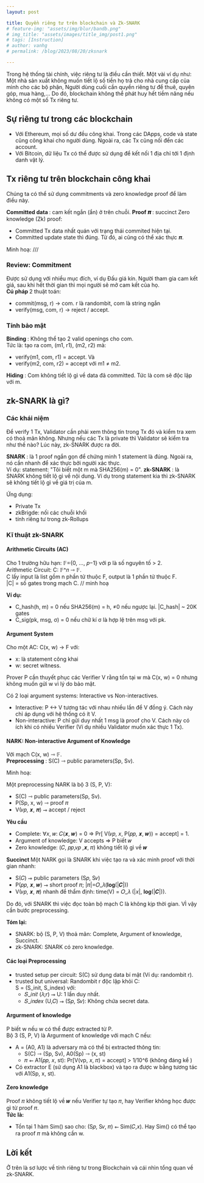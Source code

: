 ```yaml
---
layout: post

title: Quyền riêng tư trên blockchain và Zk-SNARK
# feature-img: "assets/img/blur/bandb.png"
# img_title: "assets/images/title_img/post1.png"
# tags: [Instruction]
# author: vanhg
# permalink: /blog/2023/08/20/zksnark

---
```


Trong hệ thống tài chính, việc riêng tư là điều cần thiết. Một vài ví dụ như: Một nhà sản xuất không muốn tiết lộ số tiền họ trả cho nhà cung cấp của mình cho các bộ phận, Người dùng cuối cần quyền riêng tư để thuê, quyên góp, mua hàng,... Do đó, blockchain không thể phát huy hết tiềm năng nếu không có một số Tx riêng tư.

## Sự riêng tư trong các blockchain
- Với Ethereum, mọi số dư đều công khai. Trong các DApps, code và state cũng công khai cho người dùng. Ngoài ra, các Tx cũng nối đến các account.
- Với Bitcoin, dữ liệu Tx có thể được sử dụng để kết nối 1 địa chỉ tới 1 định danh vật lý.

## Tx riêng tư trên blockchain công khai
Chúng ta có thể sử dụng commitments và zero knowledge proof để làm điều này.

<strong> Committed data </strong>: cam kết ngắn (ẩn) ở trên chuỗi.
<strong> Proof 𝝅 </strong>: succinct Zero knowledge (Zk) proof:
- Committed Tx data nhất quán với trạng thái commited hiện tại.
- Committed update state thì đúng. Từ đó, ai cũng có thể xác thực 𝝅.

Minh hoạ: ///

### Review: Commitment
Được sử dụng với nhiều mục đích, ví dụ Đấu giá kín. Người tham gia cam kết giá, sau khi hết thời gian thì mọi người sẽ mở cam kết của họ. <br>
<strong> Cú pháp </strong> 2 thuật toán: <br>
- commit(msg, r) -> com.  r là randombit, com là string ngắn
- verify(msg, com, r) -> reject / accept.

### Tính bảo mật
<strong> Binding </strong>: Không thể tạo 2 valid openings cho com. <br>
Tức là: tạo ra com, (m1, r1), (m2, r2) mà:
- verify(m1, com, r1) = accept. Và
- verify(m2, com, r2) = accept với m1 ≠ m2.

<strong> Hiding </strong>: Com không tiết lộ gì về data đã committed. Tức là com sẽ độc lập với m.

## zk-SNARK là gì?
### Các khái niệm
Để verify 1 Tx, Validator cần phải xem thông tin trong Tx đó và kiểm tra xem có thoả mãn không. Nhưng nếu các Tx là private thì Validator sẽ kiểm tra như thế nào? Lúc này, zk-SNARK được ra đời.

<strong> SNARK </strong>: là 1 proof ngắn gọn để chứng minh 1 statement là đúng. Ngoài ra, nó cần nhanh để xác thực bởi người xác thực. <br>
Ví dụ: statement: "Tôi biết một m mà SHA256(m) = 0".
<strong> zk-SNARK </strong>: là SNARK không tiết lộ gì về nội dung. Ví dụ trong statement kia thì zk-SNARK sẽ không tiết lộ gì về giá trị của m.

Ứng dụng: 
- Private Tx
- zkBrigde: nối các chuỗi khối
- tính riêng tư trong zk-Rollups

### Kĩ thuật zk-SNARK

#### Arithmetic Circuits (AC)
Cho 1 trường hữu hạn:  𝔽={0, …, 𝑝−1} với p là số nguyên tố > 2. <br>
Arithmetic Circuit: C: 𝔽^𝑛 ⇾ 𝔽. <br>
C lấy input là list gồm n phần tử thuộc F, output là 1 phần tử thuộc F. <br>
|C| = số gates trong mạch C.
// minh hoạ

<strong> Ví dụ: </strong>
- C_hash(h, m) = 0 nếu SHA256(m) = h, ≠0 nếu ngược lại.  |C_hash| ~ 20K gates
- C_sig(pk, msg, σ) = 0 nếu chữ kí σ là hợp lệ trên msg với pk.

#### Argument System
Cho một AC: C(x, w) -> F với:
- x: là statement công khai
- w: secret witness. 

Prover P cần thuyết phục các Verifier V rằng tồn tại w mà C(x, w) = 0 nhưng không muốn gửi w vì lý do bảo mật.

Có 2 loại argument systems: Interactive vs Non-interactives.
- Interactive: P <-> V tương tác với nhau nhiều lần để V đồng ý. Cách này chỉ áp dụng với hệ thống có ít V.
- Non-interactive: P chỉ gửi duy nhất 1 msg là proof cho V. Cách này có ích khi có nhiều Verifier (Ví dụ nhiều Validator muốn xác thực 1 Tx).

#### NARK: Non-interactive Argument of Knowledge
Với mạch C(x, w) ⇾  𝔽. <br>
<strong> Preprocessing </strong>: S(C) ⇾ public parameters(Sp, Sv).

Minh hoạ:

Một preprocessing NARK là bộ 3 (S, P, V):
- S(C) ⇾ public parameters(Sp, Sv).
- P(Sp, x, w) ⇾  proof  𝜋
- V(𝑣𝑝, 𝒙, 𝝅)  ⇾  accept / reject

<strong> Yêu cầu </strong>
- Complete: ∀𝑥, 𝑤:  𝐶(𝒙, 𝒘) = 0 ⇒ Pr[ V(𝑣𝑝, 𝑥, P(𝑝𝑝, 𝒙, 𝒘)) = accept] = 1.
- Argument of knowledge: V accepts ⇒ P biết 𝑤
- Zero knowledge: (𝐶, 𝑝𝑝,𝑣𝑝 ,𝒙, 𝜋)  không tiết lộ gì về 𝒘

<strong> Succinct </strong>
Một NARK gọi là SNARK khi việc tạo ra và xác minh proof với thời gian nhanh:
- S(𝐶)  ⇾  public parameters  (S𝑝, S𝑣)
- P(𝑝𝑝, 𝒙, 𝒘)  ⇾  short proof  𝜋;   |𝜋|=𝑂_𝜆(𝐥𝐨𝐠⁡(|𝑪|)) 
- V(𝑣𝑝, 𝒙, 𝝅)    nhanh để thẩm định:    time(V) = 𝑂_𝜆 (|𝑥|, 𝐥𝐨𝐠⁡(|𝑪|)).

Do đó, với SNARK thì việc đọc toàn bộ mạch C là không kịp thời gian. VÌ vậy cần bước preprocessing. 

<strong> Tóm lại: </strong> 
- SNARK: bộ (S, P, V) thoả mãn: Complete, Argument of knowledge, Succinct.
- zk-SNARK: SNARK có zero knowledge.

#### Các loại Preprocessing
- trusted setup per circuit: S(C) sử dụng data bí mật (Ví dụ: randombit r). 
- trusted but universal: Randombit r độc lập khỏi C: <br>
    S = (S_init, S_index) với: 
    - 𝑆_𝑖𝑛𝑖𝑡 (𝜆;𝑟) ⇾ U: 1 lần duy nhất.
    - 𝑆_𝑖𝑛𝑑𝑒𝑥 (U,𝐶) ⇾ (S𝑝, S𝑣): Không chứa secret data.

#### Argurment of knowledge
P biết w nếu w có thể được extracted từ P. <br>
Bộ 3 (S, P, V) là Argurment of knowledge với mạch C nếu:
- A = (A0, A1) là adversary mà có thể bị extracted thông tin:
    + S(C) ⇾ (Sp, Sv),  A0(Sp) ⇾ (x, st) 
    + 𝜋 ⇽ A1(𝑝𝑝, 𝑥, st):   Pr[V(vp, 𝑥, 𝜋) = accept] > 1/10^6	(không đáng kể )
- Có extractor E (sử dụng A1 là blackbox) và tạo ra được w bằng tương tác với A1(Sp, x, st).

#### Zero knowledge
Proof 𝜋 không tiết lộ về 𝒘 nếu Verifier tự tạo 𝜋, hay Verifier không học được gì từ proof 𝜋. <br>
<strong> Tức là: </strong>
- Tồn tại 1 hàm Sim() sao cho: (S𝑝, S𝑣, 𝜋) ⇽ Sim(𝐶,𝑥). Hay Sim() có thể tạo ra proof 𝜋 mà không cần w.

## Lời kết
Ở trên là sơ lược về tính riêng tư trong Blockchain và cái nhìn tổng quan về zk-SNARK.




